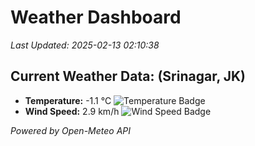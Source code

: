 
# Weather Dashboard

_Last Updated: 2025-02-13 02:10:38_

## Current Weather Data: (Srinagar, JK)
- **Temperature:** -1.1 °C ![Temperature Badge](https://img.shields.io/badge/Temperature-Low%20Temp-blue)
- **Wind Speed:** 2.9 km/h ![Wind Speed Badge](https://img.shields.io/badge/Wind%20Speed-Light%20Wind-blue)

*Powered by Open-Meteo API*

